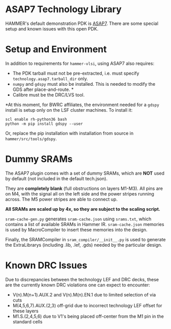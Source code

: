 ASAP7 Technology Library
===========

HAMMER's default demonstration PDK is [ASAP7](http://asap.asu.edu/asap/). There are some special setup and known issues with this open PDK.

Setup and Environment
=====================

In addition to requirements for `hammer-vlsi`, using ASAP7 also requires:
- The PDK tarball must not be pre-extracted, i.e. must specify `technology.asap7.tarball_dir` only.
- `numpy` and `gdspy` must also be installed. This is needed to modify the GDS after place-and-route. \*
- Calibre must be the DRC/LVS tool.

\*At this moment, for BWRC affiliates, the environment needed for a `gdspy` install is setup only on the LSF cluster machines. To install it:
```
scl enable rh-python36 bash
python -m pip install gdspy --user
```
Or, replace the pip installation with installation from source in `hammer/src/tools/gdspy`.

Dummy SRAMs
===========
The ASAP7 plugin comes with a set of dummy SRAMs, which are **NOT** used by default (not included in the default tech.json).

They are **completely blank** (full obstructions on layers M1-M3).
All pins are on M4, with the signal all on the left side and the power stripes running across. The M5 power stripes are able to connect up.

**All SRAMs are scaled up by 4x, so they are subject to the scaling script.**

`sram-cache-gen.py` generates `sram-cache.json` using `srams.txt`, which contains a list of available SRAMs in Hammer IR. `sram-cache.json` memories is used by MacroCompiler to insert these memories into the design.

Finally, the SRAMCompiler in `sram_compiler/__init__.py` is used to generate the ExtraLibrarys (including .lib, .lef, .gds) needed by the particular design.

Known DRC Issues
=================

Due to discrepancies between the technology LEF and DRC decks, these are the currently known DRC violations one can expect to encounter:
- V(n).M(n+1).AUX.2 and V(n).M(n).EN.1 due to limited selection of via cuts
- M(4,5,6,7).AUX.(2,3) off-grid due to incorrect technology LEF offset for these layers
- M1.S.(2,4,5,6) due to V1's being placed off-center from the M1 pin in the standard cells
